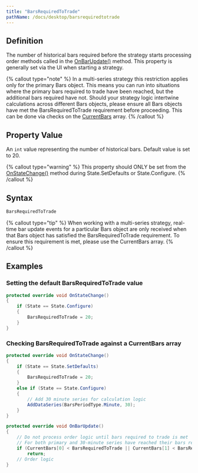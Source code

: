 ```yaml
---
title: "BarsRequiredToTrade"
pathName: /docs/desktop/barsrequiredtotrade
---
```


## Definition

The number of historical bars required before the strategy starts processing order methods called in the [OnBarUpdate()](/docs/desktop/onbarupdate) method. This property is generally set via the UI when starting a strategy.

{% callout type="note" %}
In a multi-series strategy this restriction applies only for the primary Bars object. This means you can run into situations where the primary bars required to trade have been reached, but the additional bars required have not. Should your strategy logic intertwine calculations across different Bars objects, please ensure all Bars objects have met the BarsRequiredToTrade requirement before proceeding. This can be done via checks on the [CurrentBars](/docs/desktop/currentbars) array.
{% /callout %}

## Property Value

An `int` value representing the number of historical bars. Default value is set to 20.

{% callout type="warning" %}
This property should ONLY be set from the [OnStateChange()](/docs/desktop/onstatechange) method during State.SetDefaults or State.Configure.
{% /callout %}

## Syntax

```csharp
BarsRequiredToTrade
```

{% callout type="tip" %}
When working with a multi-series strategy, real-time bar update events for a particular Bars object are only received when that Bars object has satisfied the BarsRequiredToTrade requirement. To ensure this requirement is met, please use the CurrentBars array.
{% /callout %}

## Examples

### Setting the default BarsRequiredToTrade value

```csharp
protected override void OnStateChange()
{
    if (State == State.Configure)
    {
        BarsRequiredToTrade = 20;
    }
}
```

### Checking BarsRequiredToTrade against a CurrentBars array

```csharp
protected override void OnStateChange()
{
    if (State == State.SetDefaults)
    {
        BarsRequiredToTrade = 20;
    }
    else if (State == State.Configure)
    {
        // Add 30 minute series for calculation logic
        AddDataSeries(BarsPeriodType.Minute, 30);
    }
}

protected override void OnBarUpdate()
{
    // Do not process order logic until bars required to trade is met
    // For both primary and 30-minute series have reached their bars required to trade
    if (CurrentBars[0] < BarsRequiredToTrade || CurrentBars[1] < BarsRequiredToTrade)
        return;
    // Order logic
}
```
